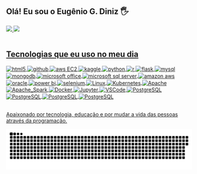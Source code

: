 ## Olá! Eu sou o Eugênio G. Diniz 🖐️

<div>
  <a href="https://github.com/eugeniogdiniz">
  <img height="170em" src="https://github-readme-stats.vercel.app/api?username=eugeniogdiniz&show_icons=true&theme=tokyonight&include_all_commits=true&rank_icon=github"/>
  <img height="170em" src="https://github-readme-stats.vercel.app/api/top-langs/?username=eugeniogdiniz&layout=compact&langs_counts=2&theme=tokyonight"/>
<div>  
<br>

## Tecnologias que eu uso no meu dia

<div style="display: inline_block">
  <img align="center" alt="html5" src="https://img.shields.io/badge/HTML5-E34F26?style=for-the-badge&logo=html5&logoColor=white" />
  <img align="center" alt="github" src="https://img.shields.io/badge/GitHub-100000?style=for-the-badge&logo=github&logoColor=white" />
  <img align="center" alt="aws EC2" src="https://img.shields.io/badge/Amazon%20EC2-FF9900.svg?style=for-the-badge&logo=Amazon-EC2&logoColor=white" />
  <img align="center" alt="kaggle" src="https://img.shields.io/badge/Kaggle-20BEFF?style=for-the-badge&logo=Kaggle&logoColor=white" />
  <img align="center" alt="python" src="https://img.shields.io/badge/Python-14354C?style=for-the-badge&logo=python&logoColor=white" />
  <img align="center" alt="r" src="https://img.shields.io/badge/R-276DC3?style=for-the-badge&logo=r&logoColor=white" />
  <img align="center" alt="flask" src="https://img.shields.io/badge/Flask-000000?style=for-the-badge&logo=flask&logoColor=white" />
  <img align="center" alt="mysql" src="https://img.shields.io/badge/MySQL-00000F?style=for-the-badge&logo=mysql&logoColor=white" />
  <img align="center" alt="mongodb" src="https://img.shields.io/badge/MongoDB-4EA94B?style=for-the-badge&logo=mongodb&logoColor=white" />
  <img align="center" alt="microsoft office" src="https://img.shields.io/badge/Microsoft_Office-D83B01?style=for-the-badge&logo=microsoft-office&logoColor=white" />
  <img align="center" alt="microsoft sql server" src="https://img.shields.io/badge/Microsoft_SQL_Server-CC2927?style=for-the-badge&logo=microsoft-sql-server&logoColor=white" />
  <img align="center" alt="amazon aws" src="https://img.shields.io/badge/Amazon_AWS-FF9900?style=for-the-badge&logo=amazonaws&logoColor=white" />
  <img align="center" alt="oracle" src="https://img.shields.io/badge/Oracle-F80000?style=for-the-badge&logo=oracle&logoColor=black" />
  <img align="center" alt="power bi" src="https://img.shields.io/badge/Power%20BI-F2C811.svg?style=for-the-badge&logo=Power-BI&logoColor=black" />
  <img align="center" alt="selenium" src="https://img.shields.io/badge/Selenium-43B02A.svg?style=for-the-badge&logo=Selenium&logoColor=white" />
  <img align="center" alt="Linux" src="https://img.shields.io/badge/Linux-000?style=for-the-badge&logo=linux&logoColor=FCC624" />
  <img align="center" alt="Kubernetes" src="https://img.shields.io/badge/Kubernetes-3069DE?style=for-the-badge&logo=kubernetes&logoColor=whit" />
  <img align="center" alt="Apache" src="https://img.shields.io/badge/Apache-D22128?style=for-the-badge&logo=Apache&logoColor=white" />
  <img align="center" alt="Apache_Spark" src="https://img.shields.io/badge/Apache_Spark-FFFFFF?style=for-the-badge&logo=apachespark&logoColor=#E35A16" />
  <img align="center" alt="Docker" src="https://img.shields.io/badge/Docker-2CA5E0?style=for-the-badge&logo=docker&logoColor=white" />
  <img align="center" alt="Jupyter" src="https://img.shields.io/badge/Jupyter-F37626.svg?&style=for-the-badge&logo=Jupyter&logoColor=white" />
  <img align="center" alt="VSCode" src="https://img.shields.io/badge/VSCode-0078D4?style=for-the-badge&logo=visual%20studio%20code&logoColor=white" />
  <img align="center" alt="PostgreSQL" src="https://img.shields.io/badge/Todoist-E44332?style=for-the-badge&logo=todoist&logoColor=white" />
  <img align="center" alt="PostgreSQL" src="https://img.shields.io/badge/Trello-0052CC?style=for-the-badge&logo=trello&logoColor=white" />
  <img align="center" alt="PostgreSQL" src="https://img.shields.io/badge/Airflow-017CEE?style=for-the-badge&logo=Apache%20Airflow&logoColor=white" />
  <img align="center" alt="PostgreSQL" src="https://img.shields.io/badge/PostgreSQL-000?style=for-the-badge&logo=postgresql" />
</div><br/>

Apaixonado por tecnologia, educação e por mudar a vida das pessoas através da programação.

<picture>
  <source media="(prefers-color-scheme: dark)" srcset="https://raw.githubusercontent.com/eugeniogdiniz/eugeniogdiniz/output/github-contribution-grid-snake-dark.svg">
  <source media="(prefers-color-scheme: light)" srcset="https://raw.githubusercontent.com/eugeniogdiniz/eugeniogdiniz/output/github-contribution-grid-snake.svg">
  <img alt="github contribution grid snake animation" src="https://raw.githubusercontent.com/eugeniogdiniz/eugeniogdiniz/output/github-contribution-grid-snake.svg">
</picture>
